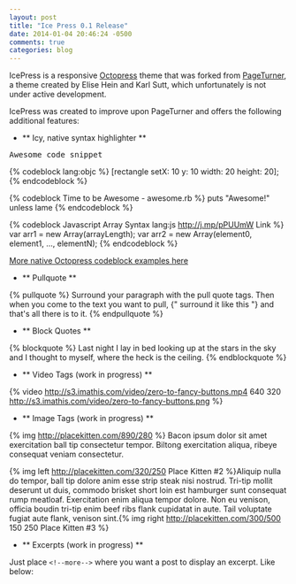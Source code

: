 ```yaml
---
layout: post
title: "Ice Press 0.1 Release"
date: 2014-01-04 20:46:24 -0500
comments: true
categories: blog
---
```


IcePress is a responsive [Octopress](http://octopress.org/) theme that was forked from [PageTurner](https://github.com/elisehein/Pageturner),
a theme created by Elise Hein and Karl Sutt, which unfortunately is not under active development.

IcePress was created to improve upon PageTurner and offers the following additional features:

* ** Icy, native syntax highlighter **

<pre>
Awesome code snippet
</pre>

{% codeblock lang:objc %}
[rectangle setX: 10 y: 10 width: 20 height: 20];
{% endcodeblock %}

{% codeblock Time to be Awesome - awesome.rb %}
puts "Awesome!" unless lame
{% endcodeblock %}

{% codeblock Javascript Array Syntax lang:js http://j.mp/pPUUmW Link %}
var arr1 = new Array(arrayLength);
var arr2 = new Array(element0, element1, ..., elementN);
{% endcodeblock %}

[More native Octopress codeblock examples here](http://octopress.org/docs/plugins/codeblock/)

* ** Pullquote **

{% pullquote %}
Surround your paragraph with the pull quote tags. Then when you come to
the text you want to pull, {" surround it like this "} and that's all there is to it.
{% endpullquote %}

* ** Block Quotes **

{% blockquote %}
Last night I lay in bed looking up at the stars in the sky and I thought to myself, where the heck is the ceiling.
{% endblockquote %}

* ** Video Tags (work in progress) **

{% video http://s3.imathis.com/video/zero-to-fancy-buttons.mp4 640 320 http://s3.imathis.com/video/zero-to-fancy-buttons.png %}


* ** Image Tags (work in progress) **

{% img http://placekitten.com/890/280 %}
Bacon ipsum dolor sit amet exercitation ball tip consectetur tempor. Biltong exercitation aliqua, ribeye consequat veniam consectetur.


{% img left http://placekitten.com/320/250 Place Kitten #2 %}Aliquip nulla do tempor, ball tip dolore anim esse strip steak nisi nostrud. Tri-tip mollit deserunt ut duis, commodo brisket short loin est hamburger sunt consequat rump meatloaf. Exercitation enim aliqua tempor dolore. Non eu venison, officia boudin tri-tip enim beef ribs flank cupidatat in aute. Tail voluptate fugiat aute flank, venison sint.{% img right http://placekitten.com/300/500 150 250 Place Kitten #3 %}


* ** Excerpts (work in progress) **

Just place <code>&lt;!--more--&gt;</code> where you want a post to display an excerpt. Like below:


